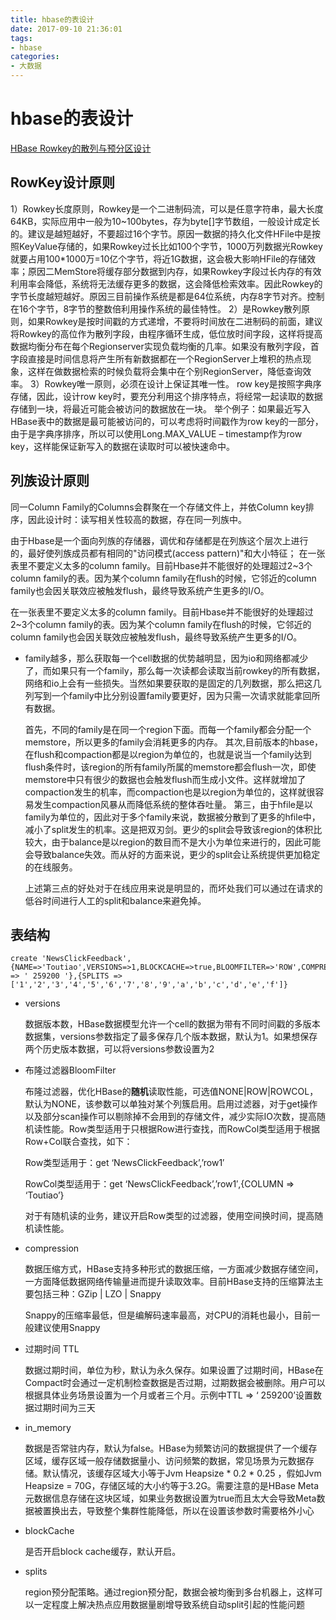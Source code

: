 ```yaml
---
title: hbase的表设计
date: 2017-09-10 21:36:01
tags:
- hbase
categories:
- 大数据
---
```


# hbase的表设计

[HBase Rowkey的散列与预分区设计](http://www.cnblogs.com/bdifn/p/3801737.html)

## RowKey设计原则

1）Rowkey长度原则，Rowkey是一个二进制码流，可以是任意字符串，最大长度64KB，实际应用中一般为10~100bytes，存为byte[]字节数组，一般设计成定长的。建议是越短越好，不要超过16个字节。原因一数据的持久化文件HFile中是按照KeyValue存储的，如果Rowkey过长比如100个字节，1000万列数据光Rowkey就要占用100*1000万=10亿个字节，将近1G数据，这会极大影响HFile的存储效率；原因二MemStore将缓存部分数据到内存，如果Rowkey字段过长内存的有效利用率会降低，系统将无法缓存更多的数据，这会降低检索效率。因此Rowkey的字节长度越短越好。原因三目前操作系统是都是64位系统，内存8字节对齐。控制在16个字节，8字节的整数倍利用操作系统的最佳特性。
2）是Rowkey散列原则，如果Rowkey是按时间戳的方式递增，不要将时间放在二进制码的前面，建议将Rowkey的高位作为散列字段，由程序循环生成，低位放时间字段，这样将提高数据均衡分布在每个Regionserver实现负载均衡的几率。如果没有散列字段，首字段直接是时间信息将产生所有新数据都在一个RegionServer上堆积的热点现象，这样在做数据检索的时候负载将会集中在个别RegionServer，降低查询效率。
3）Rowkey唯一原则，必须在设计上保证其唯一性。
row key是按照字典序存储，因此，设计row key时，要充分利用这个排序特点，将经常一起读取的数据存储到一块，将最近可能会被访问的数据放在一块。
举个例子：如果最近写入HBase表中的数据是最可能被访问的，可以考虑将时间戳作为row key的一部分，由于是字典序排序，所以可以使用Long.MAX_VALUE – timestamp作为row key，这样能保证新写入的数据在读取时可以被快速命中。

## 列族设计原则

同一Column Family的Columns会群聚在一个存储文件上，并依Column key排序，因此设计时：读写相关性较高的数据，存在同一列族中。

由于Hbase是一个面向列族的存储器，调优和存储都是在列族这个层次上进行的，最好使列族成员都有相同的"访问模式(access pattern)"和大小特征；
在一张表里不要定义太多的column family。目前Hbase并不能很好的处理超过2~3个column family的表。因为某个column family在flush的时候，它邻近的column family也会因关联效应被触发flush，最终导致系统产生更多的I/O。



在一张表里不要定义太多的column family。目前Hbase并不能很好的处理超过2~3个column family的表。因为某个column family在flush的时候，它邻近的column family也会因关联效应被触发flush，最终导致系统产生更多的I/O。

- family越多，那么获取每一个cell数据的优势越明显，因为io和网络都减少了，而如果只有一个family，那么每一次读都会读取当前rowkey的所有数据，网络和io上会有一些损失。
  ​    当然如果要获取的是固定的几列数据，那么把这几列写到一个family中比分别设置family要更好，因为只需一次请求就能拿回所有数据。

  首先，不同的family是在同一个region下面。而每一个family都会分配一个memstore，所以更多的family会消耗更多的内存。
  其次,目前版本的hbase，在flush和compaction都是以region为单位的，也就是说当一个family达到flush条件时，该region的所有family所属的memstore都会flush一次，即使memstore中只有很少的数据也会触发flush而生成小文件。这样就增加了compaction发生的机率，而compaction也是以region为单位的，这样就很容易发生compaction风暴从而降低系统的整体吞吐量。
  第三，由于hfile是以family为单位的，因此对于多个family来说，数据被分散到了更多的hfile中，减小了split发生的机率。这是把双刃剑。更少的split会导致该region的体积比较大，由于balance是以region的数目而不是大小为单位来进行的，因此可能会导致balance失效。而从好的方面来说，更少的split会让系统提供更加稳定的在线服务。

  上述第三点的好处对于在线应用来说是明显的，而坏处我们可以通过在请求的低谷时间进行人工的split和balance来避免掉。

## 表结构

```shell
create 'NewsClickFeedback',{NAME=>'Toutiao',VERSIONS=>1,BLOCKCACHE=>true,BLOOMFILTER=>'ROW',COMPRESSION=>'SNAPPY',TTL => ' 259200 '},{SPLITS => ['1','2','3','4','5','6','7','8','9','a','b','c','d','e','f']}
```

- versions 

  数据版本数，HBase数据模型允许一个cell的数据为带有不同时间戳的多版本数据集，versions参数指定了最多保存几个版本数据，默认为1。如果想保存两个历史版本数据，可以将versions参数设置为2

- 布隆过滤器BloomFilter

  布隆过滤器，优化HBase的**随机**读取性能，可选值NONE|ROW|ROWCOL，默认为NONE，该参数可以单独对某个列簇启用。启用过滤器，对于get操作以及部分scan操作可以剔除掉不会用到的存储文件，减少实际IO次数，提高随机读性能。Row类型适用于只根据Row进行查找，而RowCol类型适用于根据Row+Col联合查找，如下：

  Row类型适用于：get ‘NewsClickFeedback’,’row1′

  RowCol类型适用于：get ‘NewsClickFeedback’,’row1′,{COLUMN => ‘Toutiao’}

  对于有随机读的业务，建议开启Row类型的过滤器，使用空间换时间，提高随机读性能。

- compression 

  数据压缩方式，HBase支持多种形式的数据压缩，一方面减少数据存储空间，一方面降低数据网络传输量进而提升读取效率。目前HBase支持的压缩算法主要包括三种：GZip | LZO | Snappy

  Snappy的压缩率最低，但是编解码速率最高，对CPU的消耗也最小，目前一般建议使用Snappy

- 过期时间 TTL

  数据过期时间，单位为秒，默认为永久保存。如果设置了过期时间，HBase在Compact时会通过一定机制检查数据是否过期，过期数据会被删除。用户可以根据具体业务场景设置为一个月或者三个月。示例中TTL => ‘ 259200’设置数据过期时间为三天

- in_memory

  数据是否常驻内存，默认为false。HBase为频繁访问的数据提供了一个缓存区域，缓存区域一般存储数据量小、访问频繁的数据，常见场景为元数据存储。默认情况，该缓存区域大小等于Jvm Heapsize * 0.2 * 0.25 ，假如Jvm Heapsize = 70G，存储区域的大小约等于3.2G。需要注意的是HBase Meta元数据信息存储在这块区域，如果业务数据设置为true而且太大会导致Meta数据被置换出去，导致整个集群性能降低，所以在设置该参数时需要格外小心

- blockCache

  是否开启block cache缓存，默认开启。

- splits

  region预分配策略。通过region预分配，数据会被均衡到多台机器上，这样可以一定程度上解决热点应用数据量剧增导致系统自动split引起的性能问题